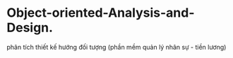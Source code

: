 # Object-oriented-Analysis-and-Design.
phân tích thiết kế hướng đối tượng (phần mềm quản lý nhân sự  - tiền lương)
